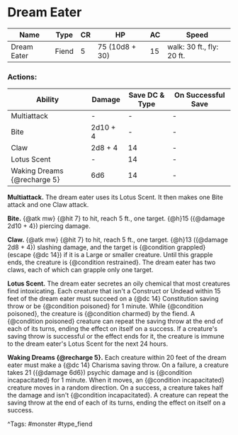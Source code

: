 # Dream Eater

| Name | Type | CR | HP | AC | Speed |
|------|------|----|----|----|-------|
| Dream Eater | Fiend | 5 | 75 (10d8 + 30) | 15 | walk: 30 ft., fly: 20 ft. |

### Actions:

| Ability | Damage | Save DC & Type | On Successful Save |
|---------|--------|----------------|--------------------|
| Multiattack | - | - | - |
| Bite | 2d10 + 4 | - | - |
| Claw | 2d8 + 4 | 14 | - |
| Lotus Scent | - | 14 | - |
| Waking Dreams {@recharge 5} | 6d6 | 14 | - |


**Multiattack.** The dream eater uses its Lotus Scent. It then makes one Bite attack and one Claw attack.

**Bite.** {@atk mw} {@hit 7} to hit, reach 5 ft., one target. {@h}15 ({@damage 2d10 + 4}) piercing damage.

**Claw.** {@atk mw} {@hit 7} to hit, reach 5 ft., one target. {@h}13 ({@damage 2d8 + 4}) slashing damage, and the target is {@condition grappled} (escape {@dc 14}) if it is a Large or smaller creature. Until this grapple ends, the creature is {@condition restrained}. The dream eater has two claws, each of which can grapple only one target.

**Lotus Scent.** The dream eater secretes an oily chemical that most creatures find intoxicating. Each creature that isn't a Construct or Undead within 15 feet of the dream eater must succeed on a {@dc 14} Constitution saving throw or be {@condition poisoned} for 1 minute. While {@condition poisoned}, the creature is {@condition charmed} by the fiend. A {@condition poisoned} creature can repeat the saving throw at the end of each of its turns, ending the effect on itself on a success. If a creature's saving throw is successful or the effect ends for it, the creature is immune to the dream eater's Lotus Scent for the next 24 hours.

**Waking Dreams {@recharge 5}.** Each creature within 20 feet of the dream eater must make a {@dc 14} Charisma saving throw. On a failure, a creature takes 21 ({@damage 6d6}) psychic damage and is {@condition incapacitated} for 1 minute. When it moves, an {@condition incapacitated} creature moves in a random direction. On a success, a creature takes half the damage and isn't {@condition incapacitated}. A creature can repeat the saving throw at the end of each of its turns, ending the effect on itself on a success.

^Tags: #monster #type_fiend